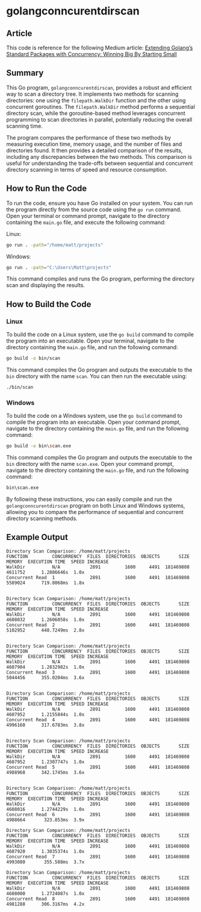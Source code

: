 # golangconncurentdirscan

## Article
This code is reference for the following Medium article: [Extending Golang’s Standard Packages with Concurrency: Winning Big By Starting Small](https://levelup.gitconnected.com/extending-golangs-standard-packages-with-concurrency-winning-big-by-starting-small-8ba5e5ae163c)

## Summary

This Go program, `golangconncurentdirscan`, provides a robust and efficient way to scan a directory tree. It implements two methods for scanning directories: one using the `filepath.WalkDir` function and the other using concurrent goroutines. The `filepath.WalkDir` method performs a sequential directory scan, while the goroutine-based method leverages concurrent programming to scan directories in parallel, potentially reducing the overall scanning time.

The program compares the performance of these two methods by measuring execution time, memory usage, and the number of files and directories found. It then provides a detailed comparison of the results, including any discrepancies between the two methods. This comparison is useful for understanding the trade-offs between sequential and concurrent directory scanning in terms of speed and resource consumption.

## How to Run the Code

To run the code, ensure you have Go installed on your system. You can run the program directly from the source code using the `go run` command. Open your terminal or command prompt, navigate to the directory containing the `main.go` file, and execute the following command:

Linux:
```sh
go run . -path="/home/matt/projects"
```

Windows:
```sh
go run . -path="C:\Users\Matt\projects"
```

This command compiles and runs the Go program, performing the directory scan and displaying the results.

## How to Build the Code

### Linux

To build the code on a Linux system, use the `go build` command to compile the program into an executable. Open your terminal, navigate to the directory containing the `main.go` file, and run the following command:

```sh
go build -o bin/scan
```

This command compiles the Go program and outputs the executable to the `bin` directory with the name `scan`. You can then run the executable using:

```sh
./bin/scan
```

### Windows

To build the code on a Windows system, use the `go build` command to compile the program into an executable. Open your command prompt, navigate to the directory containing the `main.go` file, and run the following command:

```sh
go build -o bin\scan.exe
```

This command compiles the Go program and outputs the executable to the `bin` directory with the name `scan.exe`. Open your command prompt, navigate to the directory containing the `main.go` file, and run the following command:

```sh
bin\scan.exe
```

By following these instructions, you can easily compile and run the `golangconncurentdirscan` program on both Linux and Windows systems, allowing you to compare the performance of sequential and concurrent directory scanning methods.

## Example Output


 ```
 Directory Scan Comparison: /home/matt/projects
 FUNCTION         CONCURRENCY  FILES  DIRECTORIES  OBJECTS       SIZE   MEMORY  EXECUTION TIME  SPEED INCREASE 
 WalkDir          N/A           2891         1600     4491  181469808  4611752      1.2886646s  1.0x
 Concurrent Read  1             2891         1600     4491  181469808  5589024      719.8068ms  1.8x


 Directory Scan Comparison: /home/matt/projects
 FUNCTION         CONCURRENCY  FILES  DIRECTORIES  OBJECTS       SIZE   MEMORY  EXECUTION TIME  SPEED INCREASE 
 WalkDir          N/A           2891         1600     4491  181469808  4608032      1.2606058s  1.0x
 Concurrent Read  2             2891         1600     4491  181469808  5102952      448.7249ms  2.8x


 Directory Scan Comparison: /home/matt/projects
 FUNCTION         CONCURRENCY  FILES  DIRECTORIES  OBJECTS       SIZE   MEMORY  EXECUTION TIME  SPEED INCREASE 
 WalkDir          N/A           2891         1600     4491  181469808  4607904      1.2832982s  1.0x
 Concurrent Read  3             2891         1600     4491  181469808  5044456      355.0204ms  3.6x


 Directory Scan Comparison: /home/matt/projects
 FUNCTION         CONCURRENCY  FILES  DIRECTORIES  OBJECTS       SIZE   MEMORY  EXECUTION TIME  SPEED INCREASE 
 WalkDir          N/A           2891         1600     4491  181469808  4607952      1.2155844s  1.0x
 Concurrent Read  4             2891         1600     4491  181469808  4996160      317.6783ms  3.8x


 Directory Scan Comparison: /home/matt/projects
 FUNCTION         CONCURRENCY  FILES  DIRECTORIES  OBJECTS       SIZE   MEMORY  EXECUTION TIME  SPEED INCREASE 
 WalkDir          N/A           2891         1600     4491  181469808  4607952      1.2307747s  1.0x
 Concurrent Read  5             2891         1600     4491  181469808  4988968      342.1745ms  3.6x


 Directory Scan Comparison: /home/matt/projects
 FUNCTION         CONCURRENCY  FILES  DIRECTORIES  OBJECTS       SIZE   MEMORY  EXECUTION TIME  SPEED INCREASE 
 WalkDir          N/A           2891         1600     4491  181469808  4608016      1.2744229s  1.0x
 Concurrent Read  6             2891         1600     4491  181469808  4988664       323.853ms  3.9x

 Directory Scan Comparison: /home/matt/projects
 FUNCTION         CONCURRENCY  FILES  DIRECTORIES  OBJECTS       SIZE   MEMORY  EXECUTION TIME  SPEED INCREASE 
 WalkDir          N/A           2891         1600     4491  181469808  4607920      1.3035374s  1.0x
 Concurrent Read  7             2891         1600     4491  181469808  4993080       355.588ms  3.7x

 Directory Scan Comparison: /home/matt/projects
 FUNCTION         CONCURRENCY  FILES  DIRECTORIES  OBJECTS       SIZE   MEMORY  EXECUTION TIME  SPEED INCREASE 
 WalkDir          N/A           2891         1600     4491  181469808  4608000      1.2724087s  1.0x
 Concurrent Read  8             2891         1600     4491  181469808  4981288      306.3167ms  4.2x
 ```